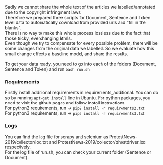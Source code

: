 Sadly we cannot share the whole text of the articles we labelled/annotated due to the copyright infringment laws. \
Therefore we prepared three scripts for Document, Sentence and Token level data to automatically download from provided urls and "fill in the blanks". \
There is no way to make this whole process lossless due to the fact that those tricky, everchanging htmls. \
Even though we try to compensate for every possible problem, there will be some changes from the original data we labelled. So we evaluate how this small change effects a baseline model, and share the results. \
\
To get your data ready, you need to go into each of the folders (Document, Sentence and Token) and run `bash run.sh`
### Requirements
Firstly install additional requirements in requirements_additional. You can do so by running `apt-get install` line in Ubuntu. For python packages, you need to visit the github pages and follow install instructions. \
For python2 requirements, run -> `pip2 install -r requirements2.txt` \
For python3 requirements, run -> `pip3 install -r requirements3.txt`

### Logs
You can find the log file for scrapy and selenium as ProtestNews-2019/collector/log.txt and ProtestNews-2019/collector/ghostdriver.log respectively.\
For the log file of run.sh, you can check your current folder (Sentence or Document).